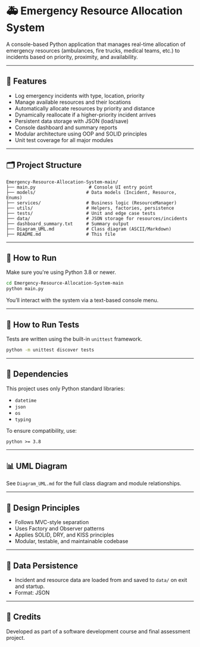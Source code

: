 # 🚑 Emergency Resource Allocation System

A console-based Python application that manages real-time allocation of emergency resources (ambulances, fire trucks, medical teams, etc.) to incidents based on priority, proximity, and availability.

---

## 📌 Features

- Log emergency incidents with type, location, priority
- Manage available resources and their locations
- Automatically allocate resources by priority and distance
- Dynamically reallocate if a higher-priority incident arrives
- Persistent data storage with JSON (load/save)
- Console dashboard and summary reports
- Modular architecture using OOP and SOLID principles
- Unit test coverage for all major modules

---

## 🗂️ Project Structure
```
Emergency-Resource-Allocation-System-main/
├── main.py                    # Console UI entry point
├── models/                   # Data models (Incident, Resource, Enums)
├── services/                 # Business logic (ResourceManager)
├── utils/                    # Helpers, factories, persistence
├── tests/                    # Unit and edge case tests
├── data/                     # JSON storage for resources/incidents
├── dashboard_summary.txt     # Summary output
├── Diagram_UML.md            # Class diagram (ASCII/Markdown)
├── README.md                 # This file
```

---

## 🚀 How to Run

Make sure you're using Python 3.8 or newer.

```bash
cd Emergency-Resource-Allocation-System-main
python main.py
```

You’ll interact with the system via a text-based console menu.

---

## 🧪 How to Run Tests

Tests are written using the built-in `unittest` framework.

```bash
python -m unittest discover tests
```

---

## 🧩 Dependencies

This project uses only Python standard libraries:
- `datetime`
- `json`
- `os`
- `typing`

To ensure compatibility, use:
```
python >= 3.8
```

---

## 📊 UML Diagram
See `Diagram_UML.md` for the full class diagram and module relationships.

---

## 🧠 Design Principles
- Follows MVC-style separation
- Uses Factory and Observer patterns
- Applies SOLID, DRY, and KISS principles
- Modular, testable, and maintainable codebase

---

## 📂 Data Persistence
- Incident and resource data are loaded from and saved to `data/` on exit and startup.
- Format: JSON

---

## 🙌 Credits
Developed as part of a software development course and final assessment project.


